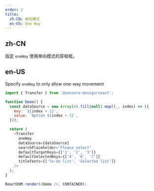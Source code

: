 ```yaml
---
order: 2
title:
  zh-CN: 单向模式
  en-US: One Way
---
```


## zh-CN

指定 `oneWay` 使用单向模式的穿梭框。

## en-US

Specify `oneWay` to only allow one-way movement

```js
import { Transfer } from '@sensoro-design/react';

function Demo() {
  const dataSource = new Array(8).fill(null).map((_, index) => ({
    key: `${index + 1}`,
    value: `Option ${index + 1}`,
  }));

  return (
    <Transfer
      oneWay
      dataSource={dataSource}
      searchPlaceholder="Please select"
      defaultTargetKeys={['1', '2', '3']}
      defaultSelectedKeys={['4', '6', '7']}
      titleTexts={['To-do list', 'Selected list']}
    />
  );
}

ReactDOM.render(<Demo />, CONTAINER);
```
